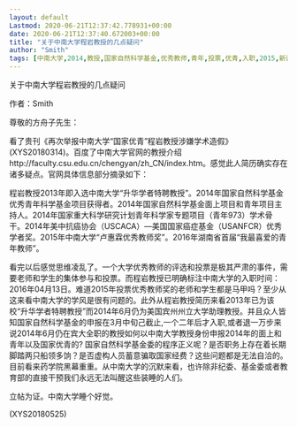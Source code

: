 ```yaml
---
layout: default
Lastmod: 2020-06-21T12:37:42.778931+00:00
date: 2020-06-21T12:37:40.672003+00:00
title: "关于中南大学程岩教授的几点疑问"
author: "Smith"
tags: [中南大学,2014,教授,国家自然科学基金,优秀教师,青年,投票,优青,入职,2015,新语丝]
---
```


关于中南大学程岩教授的几点疑问

作者：Smith

尊敬的方舟子先生：

看了贵刊《再次举报中南大学“国家优青”程岩教授涉嫌学术造假》(XYS20180314)。百度了中南大学官网的教授介绍http://faculty.csu.edu.cn/chengyan/zh_CN/index.htm。感觉此人简历确实存在诸多疑点。官网具体信息部分摘录如下：

程岩教授2013年即入选中南大学“升华学者特聘教授”。2014年国家自然科学基金优秀青年科学基金项目获得者。2014年国家自然科学基金面上项目和青年项目主持人。2014年国家重大科学研究计划青年科学家专题项目（青年973）学术骨干。2014年美中抗癌协会（USCACA）—美国国家癌症基金（USANFCR）优秀学者奖。2015年中南大学“卢惠霖优秀教师奖”。2016年湖南省首届“我最喜爱的青年教师”。

看完以后感觉思维凌乱了。一个大学优秀教师的评选和投票是极其严肃的事件，需要老师和学生的集体参与和投票。而程岩教授已明确标注中南大学的入职时间：2016年04月13日。难道2015年投票优秀教师奖的老师和学生都是马甲吗？至少从这来看中南大学的学风是很有问题的。此外从程岩教授简历来看2013年已为该校“升华学者特聘教授”而2014年6月仍为美国宾州州立大学助理教授。并且众人皆知国家自然科学基金的申报在3月中旬己截止,一个二年后才入职,或者退一万步来说2014年6月仍在宾大全职的教授如何以中南大学教授身份申报2014年的面上和青年以及国家优青的? 国家自然科学基金委的程序正义呢？是否职务上存在着长期脚踏两只船领多饷？是否虚构人员蓄意骗取国家经费？这些问题都是无法自洽的。目前看来药学院黑幕重重。从中南大学的沉默来看，也许除非纪委、基金委或者教育部的直接干预我们永远无法叫醒这些装睡的人们。

立帖为证。中南大学睡个好觉。

(XYS20180525)

